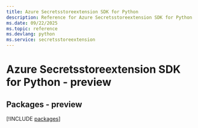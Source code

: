 ```yaml
---
title: Azure Secretsstoreextension SDK for Python
description: Reference for Azure Secretsstoreextension SDK for Python
ms.date: 09/22/2025
ms.topic: reference
ms.devlang: python
ms.service: secretsstoreextension
---
```

# Azure Secretsstoreextension SDK for Python - preview
## Packages - preview
[!INCLUDE [packages](secretsstoreextension-index.md)]